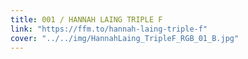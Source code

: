 ```yaml
---
title: 001 / HANNAH LAING TRIPLE F
link: "https://ffm.to/hannah-laing-triple-f"
cover: "../../img/HannahLaing_TripleF_RGB_01_B.jpg"
---
```

